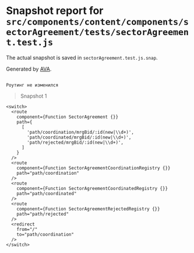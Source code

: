 # Snapshot report for `src/components/content/components/sectorAgreement/tests/sectorAgreement.test.js`

The actual snapshot is saved in `sectorAgreement.test.js.snap`.

Generated by [AVA](https://avajs.dev).

## 
    Роутинг не изменился


> Snapshot 1

    <switch>
      <route
        component={Function SectorAgreement {}}
        path={
          [
            'path/coordination/mrgBid/:id(new|\\d+)',
            'path/coordinated/mrgBid/:id(new|\\d+)',
            'path/rejected/mrgBid/:id(new|\\d+)',
          ]
        }
      />
      <route
        component={Function SectorAgreementCoordinationRegistry {}}
        path="path/coordination"
      />
      <route
        component={Function SectorAgreementCoordinatedRegistry {}}
        path="path/coordinated"
      />
      <route
        component={Function SectorAgreementRejectedRegistry {}}
        path="path/rejected"
      />
      <redirect
        from="/"
        to="path/coordination"
      />
    </switch>

